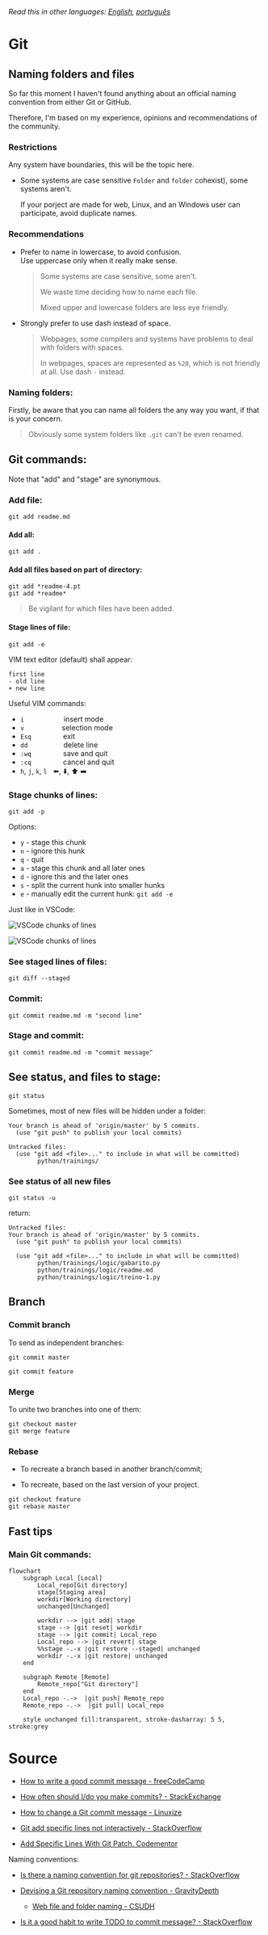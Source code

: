 *Read this in other languages: [English](readme.md), [português](readme.pt.md)*

# Git

## Naming folders and files

So far this moment I haven't found anything about an official naming convention from either Git or GitHub.

Therefore, I'm based on my experience, opinions and recommendations of the community.

### Restrictions

Any system have boundaries, this will be the topic here.

* Some systems are case sensitive `Folder` and `folder` cohexist), some systems aren't.

  If your porject are made for web, Linux, and an Windows user can participate, avoid duplicate names.

### Recommendations

* Prefer to name in lowercase, to avoid confusion.  
  Use uppercase only when it really make sense.
    > Some systems are case sensitive, some aren't.
    >
    > We waste time deciding how to name each file.
    >
    > Mixed upper and lowercase folders are less eye friendly.

* Strongly prefer to use dash instead of space.

  > Webpages, some compilers and systems have problems to deal with folders with spaces.
  >
  > In webpages, spaces are represented as `%20`, which is not friendly at all. Use dash `-` instead.

### Naming folders:

Firstly, be aware that you can name all folders the any way you want, if that is your concern.

> Obviously some system folders like `.git` can't be even renamed.

## Git commands:

Note that "add" and "stage" are synonymous.

### Add file:

```git
git add readme.md
```

#### Add all:

```git
git add .
```

#### Add all files based on part of directory:

```git
git add *readme-4.pt
git add *readme*
```

> Be vigilant for which files have been added.

#### Stage lines of file:

```git
git add -e
```

VIM text editor (default) shall appear:

```git
first line
- old line
+ new line
```

Useful VIM commands:

* `i` &nbsp; &nbsp; &nbsp; &nbsp; &nbsp; &nbsp; &nbsp; &nbsp; &nbsp; &nbsp;insert mode
* `v`  &nbsp; &nbsp; &nbsp; &nbsp; &nbsp; &nbsp; &nbsp; &nbsp; &nbsp; selection mode
* `Esq` &nbsp; &nbsp; &nbsp; &nbsp; &nbsp; &nbsp; &nbsp; &nbsp;exit
* `dd` &nbsp; &nbsp; &nbsp; &nbsp; &nbsp; &nbsp; &nbsp; &nbsp; &nbsp;delete line
* `:wq` &nbsp; &nbsp; &nbsp; &nbsp; &nbsp; &nbsp; &nbsp; &nbsp;save and quit
* `:cq` &nbsp; &nbsp; &nbsp; &nbsp; &nbsp; &nbsp; &nbsp; &nbsp;cancel and quit
* `h`, `j`, `k`, `l` &nbsp; :arrow_left:, :arrow_down:, :arrow_up: :arrow_right:

### Stage chunks of lines:

```git
git add -p
```

Options:

* `y` - stage this chunk
* `n` - ignore this hunk
* `q` - quit
* `a` - stage this chunk and all later ones
* `d` - ignore this and the later ones
* `s` - split the current hunk into smaller hunks
* `e` - manually edit the current hunk: `git add -e`

Just like in VSCode:

![VSCode chunks of lines](img/git-vscode-chunk-lines.png)

![VSCode chunks of lines](img/git-vscode-chunk-lines-options.png)

### See staged lines of files:

```git
git diff --staged
```

### Commit:

```git
git commit readme.md -m "second line"
```

### Stage and commit:

```git
git commit readme.md -m "commit message"
```

## See status, and files to stage:

```git
git status
```

Sometimes, most of new files will be hidden under a folder:

```git
Your branch is ahead of 'origin/master' by 5 commits.
  (use "git push" to publish your local commits)

Untracked files:
  (use "git add <file>..." to include in what will be committed)
        python/trainings/
```

### See status of all new files

```git
git status -u
```

return:

```git
Untracked files:
Your branch is ahead of 'origin/master' by 5 commits.
  (use "git push" to publish your local commits)

  (use "git add <file>..." to include in what will be committed)
        python/trainings/logic/gabarito.py
        python/trainings/logic/readme.md
        python/trainings/logic/treino-1.py
```

## Branch

### Commit branch

To send as independent branches:

```git
git commit master
```

```git
git commit feature
```

### Merge

To unite two branches into one of them:

```git
git checkout master
git merge feature
```

### Rebase

* To recreate a branch based in another branch/commit;

* To recreate, based on the last version of your project.

```git
git checkout feature
git rebase master
```

## Fast tips

### Main Git commands:

```mermaid
flowchart
    subgraph Local [Local]
        Local_repo[Git directory]
        stage[Staging area]
        workdir[Working directory]
        unchanged[Unchanged]

        workdir --> |git add| stage
        stage --> |git reset| workdir
        stage --> |git commit| Local_repo
        Local_repo --> |git revert| stage
        %%stage -.-x |git restore --staged| unchanged
        workdir -.-x |git restore| unchanged
    end

    subgraph Remote [Remote]
        Remote_repo["Git directory"]
    end
    Local_repo -.->  |git push| Remote_repo
    Remote_repo -.->  |git pull| Local_repo

    style unchanged fill:transparent, stroke-dasharray: 5 5, stroke:grey
```

# Source

* [How to write a good commit message - freeCodeCamp](https://www.freecodecamp.org/news/a-beginners-guide-to-git-how-to-write-a-good-commit-message/)

* [How often should I/do you make commits? - StackExchange](https://softwareengineering.stackexchange.com/questions/74764/how-often-should-i-do-you-make-commits)

* [How to change a Git commit message - Linuxize](https://linuxize.com/post/change-git-commit-message/)

* [Git add specific lines not interactively - StackOverflow](https://stackoverflow.com/questions/50627024/git-add-specific-lines-not-interactively)

* [Add Specific Lines With Git Patch. Codementor](https://www.codementor.io/@maksimivanov/add-specific-lines-with-git-patch-eais7k69j)

Naming conventions:

* [Is there a naming convention for git repositories? - StackOverflow](https://stackoverflow.com/questions/11947587/is-there-a-naming-convention-for-git-repositories)

* [Devising a Git repository  naming convention - GravityDepth](https://gravitydept.com/blog/devising-a-git-repository-naming-convention)

  * [Web file and folder naming - CSUDH](https://www.csudh.edu/web-services/web-standards/file-folder-naming/)

* [Is it a good habit to write TODO to commit message? - StackOverflow](https://stackoverflow.com/questions/51260140/is-it-a-good-habit-to-write-todo-to-commit-message)